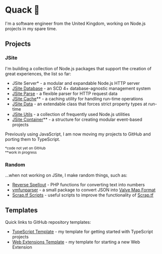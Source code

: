 # Quack 🦆

I'm a software engineer from the United Kingdom, working on Node.js projects in my spare time.

## Projects
### JSite

I'm building a collection of Node.js packages that support the creation of great experiences, the list so far:

- JSite Server* - a modular and expandable Node.js HTTP server  
- [JSite Database](https://github.com/lukesrw/jsite-database) - an SCD 4+ database-agnostic management system  
- [JSite Parse](https://github.com/lukesrw/jsite-parse) - a flexible parser for HTTP request data  
- [JSite Cache](https://github.com/lukesrw/jsite-cache)** - a caching utility for handling run-time operations
- [JSite Data](https://github.com/lukesrw/jsite-data) - an extendable class that forces strict property types at run-time
- [JSite Utils](https://github.com/lukesrw/jsite-utils) - a collection of frequently used Node.js utilities
- [JSite Container](https://github.com/lukesrw/jsite-container)** - a structure for creating modular event-based projects

Previously using JavaScript, I am now moving my projects to GitHub and porting them to TypeScript.

<sup>*code not yet on GitHub</sup>  
<sup>**work in progress</sup>

### Random

...when not working on JSite, I make random things, such as:

- [Reverse Spellout](https://github.com/lukesrw/reverse-spellout) - PHP functions for converting text into numbers
- [vmfunparser](https://github.com/lukesrw/vmfunparser) - a small package to convert JSON into [Valve Map Format](https://developer.valvesoftware.com/wiki/Valve_Map_Format)
- [Scrap.tf Scripts](https://github.com/lukesrw/scrap-tf) - useful scripts to improve the functionality of [Scrap.tf](https://scrap.tf)

## Templates

Quick links to GitHub repository templates:

- [TypeScript Template](https://github.com/lukesrw/template) - my template for getting started with TypeScript projects
- [Web Extensions Template](https://github.com/lukesrw/web-extensions-template) - my template for starting a new Web Extension
